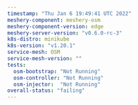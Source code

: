 ```yaml
---
timestamp: "Thu Jan 6 19:49:41 UTC 2022"
meshery-component: meshery-osm
meshery-component-version: edge
meshery-server-version: "v0.6.0-rc-3"
k8s-distro: minikube
k8s-version: "v1.20.1"
service-mesh: OSM
service-mesh-version: ""
tests:
  osm-bootstrap: "Not Running"
  osm-controller: "Not Running"
  osm-injector:  "Not Running"
overall-status: "failing"
---
```

